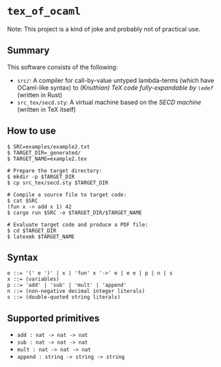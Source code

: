 
# `tex_of_ocaml`

Note: This project is a kind of joke and probably not of practical use.


## Summary

This software consists of the following:

* `src/`: A compiler for call-by-value untyped lambda-terms (which have OCaml-like syntax) to *(Knuthian) TeX code fully-expandable by `\edef`* (written in Rust)
* `src_tex/secd.sty`: A virtual machine based on the *SECD machine* (written in TeX itself)


## How to use

```console
$ SRC=examples/example2.txt
$ TARGET_DIR=_generated/
$ TARGET_NAME=example2.tex

# Prepare the target directory:
$ mkdir -p $TARGET_DIR
$ cp src_tex/secd.sty $TARGET_DIR

# Compile a source file to target code:
$ cat $SRC
(fun x -> add x 1) 42
$ cargo run $SRC -o $TARGET_DIR/$TARGET_NAME

# Evaluate target code and produce a PDF file:
$ cd $TARGET_DIR
$ latexmk $TARGET_NAME
```


## Syntax

```
e ::= '(' e ')' | x | 'fun' x '->' e | e e | p | n | s
x ::= (variables)
p ::= 'add' | 'sub' | 'mult' | 'append'
n ::= (non-negative decimal integer literals)
s ::= (double-quoted string literals)
```


## Supported primitives

* `add : nat -> nat -> nat`
* `sub : nat -> nat -> nat`
* `mult : nat -> nat -> nat`
* `append : string -> string -> string`
